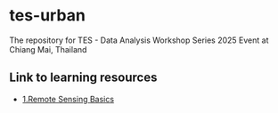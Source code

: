 # tes-urban

The repository for TES - Data Analysis Workshop Series 2025 Event at Chiang Mai, Thailand


## Link to learning resources

- [1.Remote Sensing Basics](https://colab.research.google.com/github/thanthamky/tes-urban/blob/main/1_remote-sensing-exploration.ipynb)
